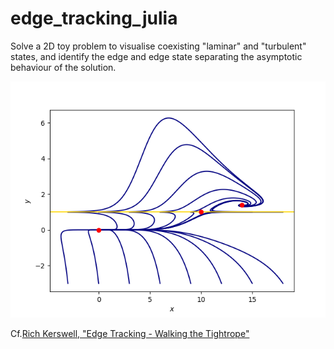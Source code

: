 # edge_tracking_julia

Solve a 2D toy problem to visualise coexisting "laminar" and "turbulent" states, and identify the edge and edge state separating the asymptotic behaviour of the solution.

![2D phase plane](./2dsystem.png)

<!--
2D phase plane of the toy problem
$$\begin{aligned}
\dot{x} &= -x + 10y,\\
\dot{y} &= y (10 \mathrm{e}^{-0.01 x^2} - y) (y-1).
\end{aligned}$$
Navy lines denote solution from different initial conditions.
Horizontal yellow line is the edge state $y = 1$.
Three red dots denote the "laminar" state at $(x,y) = (1,0)$, "turbulent" state at $(14, 1.4)$, and the edge state $(10, 1)$.
 -->

Cf.[Rich Kerswell, "Edge Tracking - Walking the Tightrope"](https://gfd.whoi.edu/wp-content/uploads/sites/18/2018/03/rich8_131207.pdf)
